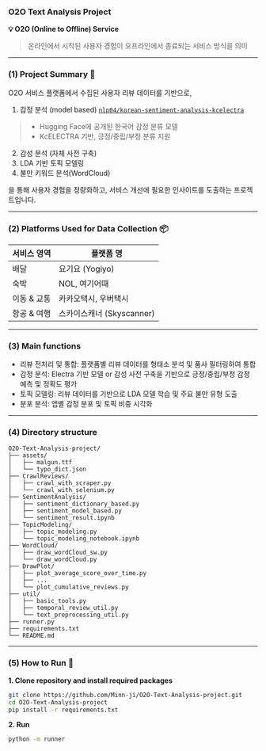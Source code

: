 ### O2O Text Analysis Project

**💡 O2O (Online to Offline) Service**
> 온라인에서 시작된 사용자 경험이 오프라인에서 종료되는 서비스 방식을 의미
---
### (1) Project Summary 📌

O2O 서비스 플랫폼에서 수집된 사용자 리뷰 데이터를 기반으로,  
1.  감정 분석 (model based)
  [`nlp04/korean-sentiment-analysis-kcelectra`](https://huggingface.co/nlp04/korean-sentiment-analysis_kcelectra)  
  > - Hugging Face에 공개된 한국어 감정 분류 모델  
  > - KcELECTRA 기반, 긍정/중립/부정 분류 지원  
2.  감성 분석 (자체 사전 구축)
3. LDA 기반 토픽 모델링  
4. 불만 키워드 분석(WordCloud)

을 통해 사용자 경험을 정량화하고, 서비스 개선에 필요한 인사이트를 도출하는 프로젝트입니다.

---

### (2) Platforms Used for Data Collection 📦

| 서비스 영역     | 플랫폼 명           |
|----------------|--------------------|
| 배달           | 요기요 (Yogiyo)     |
| 숙박           | NOL, 여기어때       |
| 이동 & 교통     | 카카오택시, 우버택시 |
| 항공 & 여행     | 스카이스캐너 (Skyscanner) |

---

### (3) Main functions
- 리뷰 전처리 및 통합: 플랫폼별 리뷰 데이터를 형태소 분석 및 품사 필터링하여 통합
- 감정 분석: Electra 기반 모델 or 감성 사전 구축을 기반으로 긍정/중립/부정 감정 예측 및 정확도 평가
- 토픽 모델링: 리뷰 데이터를 기반으로 LDA 모델 학습 및 주요 불만 유형 도출
- 분포 분석: 앱별 감정 분포 및 토픽 비중 시각화

---
### (4) Directory structure
```
O2O-Text-Analysis-project/
├── assets/
│   ├── malgun.ttf
│   └── typo_dict.json
├── CrawlReviews/
│   ├── crawl_with_scraper.py
│   └── crawl_with_selenium.py
├── SentimentAnalysis/
│   ├── sentiment_dictionary_based.py
│   ├── sentiment_model_based.py
│   └── sentiment_result.ipynb
├── TopicModeling/
│   ├── topic_modeling.py
│   └── topic_modeling_notebook.ipynb
├── WordCloud/
│   ├── draw_wordCloud_sw.py
│   └── draw_wordCloud.py
├── DrawPlot/
│   ├── plot_average_score_over_time.py
│   ├── ...
│   └── plot_cumulative_reviews.py
├── util/
│   ├── basic_tools.py
│   ├── temporal_review_util.py
│   └── text_preprocessing_util.py
├── runner.py
├── requirements.txt
└── README.md
```

---

### (5) How to Run 🚀

**1. Clone repository and install required packages**
```bash
git clone https://github.com/Minn-ji/O2O-Text-Analysis-project.git
cd O2O-Text-Analysis-project
pip install -r requirements.txt
```
**2. Run**
```bash
python -m runner
```
